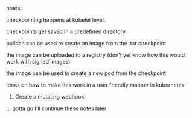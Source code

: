 notes:

checkpointing happens at kubelet level.

checkpoints get saved in a predefined directory.

buildah can be used to create an image from the .tar checkpoint

the image can be uploaded to a registry (don't yet know how this would work with signed images)

the image can be used to create a new pod from the checkpoint

ideas on how to make this work in a user friendly manner in kubernetes:

1) Create a mutating webhook

... gotta go I'll continue these notes later
